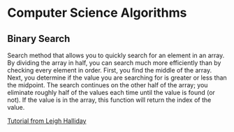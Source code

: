 # Computer Science Algorithms

## Binary Search

Search method that allows you to quickly search for an element in an array. By dividing the array in half, you can search much more efficiently than by checking every element in order. First, you find the middle of the array. Next, you determine if the value you are searching for is greater or less than the midpoint. The search continues on the other half of the array; you eliminate roughly half of the values each time until the value is found (or not). If the value is in the array, this function will return the index of the value.

[Tutorial from Leigh Halliday](https://www.youtube.com/watch?v=7lGiPItOVCM)